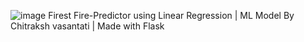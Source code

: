 ![image](https://github.com/user-attachments/assets/191de4ee-66e5-4dc5-b037-00e91dda273c)
Firest Fire-Predictor using Linear Regression | 
ML Model By Chitraksh vasantati | 
Made with Flask 
